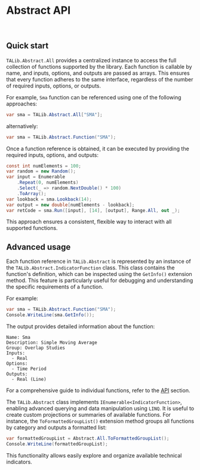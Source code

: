 # Abstract API
<br>

## Quick start

`TALib.Abstract.All` provides a centralized instance to access the full collection of functions supported by the library.
Each function is callable by name, and inputs, options, and outputs are passed as arrays.
This ensures that every function adheres to the same interface, regardless of the number of required inputs, options, or outputs.

For example, `Sma` function can be referenced using one of the following approaches:

```csharp
var sma = TALib.Abstract.All["SMA"];
```

alternatively:

```csharp
var sma = TALib.Abstract.Function("SMA");
```

Once a function reference is obtained, it can be executed by providing the required inputs, options, and outputs:

```csharp
const int numElements = 100;
var random = new Random();
var input = Enumerable
    .Repeat(0, numElements)
    .Select(_ => random.NextDouble() * 100)
    .ToArray();
var lookback = sma.Lookback(14);
var output = new double[numElements - lookback];
var retCode = sma.Run([input], [14], [output], Range.All, out _);
```
This approach ensures a consistent, flexible way to interact with all supported functions.

## Advanced usage

Each function reference in `TALib.Abstract` is represented by an instance of the `TALib.Abstract.IndicatorFunction` class.
This class contains the function's definition, which can be inspected using the `GetInfo()` extension method.
This feature is particularly useful for debugging and understanding the specific requirements of a function.

For example:
```csharp
var sma = TALib.Abstract.Function("SMA");
Console.WriteLine(sma.GetInfo());
```
The output provides detailed information about the function:
```text
Name: Sma
Description: Simple Moving Average
Group: Overlap Studies
Inputs:
  - Real
Options:
  - Time Period
Outputs:
  - Real (Line)
```

For a comprehensive guide to individual functions, refer to the [API](../api/TALib.html) section.

The `TALib.Abstract` class implements `IEnumerable<IndicatorFunction>`, enabling advanced querying and data manipulation using `LINQ`.
It is useful to create custom projections or summaries of available functions.
For instance, the `ToFormattedGroupList()` extension method groups all functions by category and outputs a formatted list:
```csharp
var formattedGroupList = Abstract.All.ToFormattedGroupList();
Console.WriteLine(formattedGroupList);
```
This functionality allows easily explore and organize available technical indicators.

